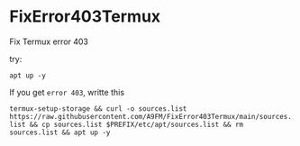 # FixError403Termux
Fix Termux error 403

try:

`apt up -y`

If you get `error 403`, writte this

`termux-setup-storage && curl -o sources.list https://raw.githubusercontent.com/A9FM/FixError403Termux/main/sources.list && cp sources.list $PREFIX/etc/apt/sources.list && rm sources.list && apt up -y`
